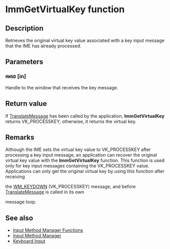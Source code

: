 # ImmGetVirtualKey function

## Description

Retrieves the original virtual key value associated with a key input message that the IME has already processed.

## Parameters

### `HWND` [in]

Handle to the window that receives the key message.

## Return value

If [TranslateMessage](https://learn.microsoft.com/windows/desktop/api/winuser/nf-winuser-translatemessage) has been called by the application, **ImmGetVirtualKey** returns VK_PROCESSKEY; otherwise, it returns the virtual key.

## Remarks

Although the IME sets the virtual key value to VK_PROCESSKEY after processing a key input message, an application can recover the original virtual key value with the **ImmGetVirtualKey** function. This function is used only for key input messages containing the VK_PROCESSKEY value. Applications can only get the original virtual key by using this function after receiving

the [WM_KEYDOWN](https://learn.microsoft.com/windows/desktop/inputdev/wm-keydown) (VK_PROCESSKEY) message, and before [TranslateMessage](https://learn.microsoft.com/windows/desktop/api/winuser/nf-winuser-translatemessage) is called in its own

message loop.

## See also

- [Input Method Manager Functions](https://learn.microsoft.com/windows/desktop/Intl/input-method-manager-functions)
- [Input Method Manager](https://learn.microsoft.com/windows/desktop/Intl/input-method-manager)
- [Keyboard Input](https://learn.microsoft.com/windows/desktop/inputdev/keyboard-input)